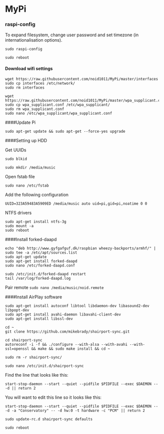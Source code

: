# MyPi

### raspi-config

To expand filesystem, change user password and set timezone (in internationalisation options).

`sudo raspi-config`

`sudo reboot`

#### Download wifi settings

```
wget https://raw.githubusercontent.com/noid1011/MyPi/master/interfaces
sudo cp interfaces /etc/network/
sudo rm interfaces
```
```
wget https://raw.githubusercontent.com/noid1011/MyPi/master/wpa_supplicant.conf
sudo cp wpa_supplicant.conf /etc/wpa_supplicant/
sudo rm wpa_supplicant.conf
sudo nano /etc/wpa_supplicant/wpa_supplicant.conf
```


####Update Pi 

`sudo apt-get update && sudo apt-get --force-yes upgrade`

####Setting up HDD

Get UUIDs

`sudo blkid`

`sudo mkdir /media/music`

Open fstab file

`sudo nano /etc/fstab`

Add the following configuration

`UUID=323A59483A5909ED /media/music auto uid=pi,gid=pi,noatime 0 0`

NTFS drivers
```
sudo apt-get install ntfs-3g
sudo mount -a
sudo reboot
```
####Install forked-daapd

```
echo "deb http://www.gyfgafguf.dk/raspbian wheezy-backports/armhf/" | sudo tee -a /etc/apt/sources.list
sudo apt-get update
sudo apt-get install forked-daapd
sudo nano /etc/forked-daapd.conf
```
```
sudo /etc/init.d/forked-daapd restart
tail /var/log/forked-daapd.log
```

Pair remote
`sudo nano /media/music/noid.remote`

####Install AirPlay software

```
sudo apt-get install autoconf libtool libdaemon-dev libasound2-dev libpopt-dev
sudo apt-get install avahi-daemon libavahi-client-dev
sudo apt-get install libssl-dev
```

```
cd ~
git clone https://github.com/mikebrady/shairport-sync.git

cd shairport-sync
autoreconf -i -f && ./configure --with-alsa --with-avahi --with-ssl=openssl && make && sudo make install && cd ~

sudo rm -r shairport-sync/

sudo nano /etc/init.d/shairport-sync
```

Find the line that looks like this:

`start-stop-daemon --start --quiet --pidfile $PIDFILE --exec $DAEMON -- -d || return 2`

You will want to edit this line so it looks like this:

`start-stop-daemon --start --quiet --pidfile $PIDFILE --exec $DAEMON -- -d -a "Conservatory" -- -d hw:0 -t hardware -c "PCM" || return 2`

```
sudo update-rc.d shairport-sync defaults

sudo reboot
```



